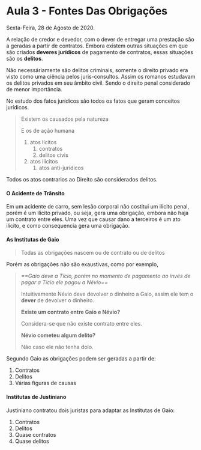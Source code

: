 # Aula 3 - Fontes Das Obrigações

Sexta-Feira, 28 de Agosto de 2020.



A relação de credor e devedor, com o dever de entregar uma prestação são a geradas a partir de contratos. Embora existem outras situações em que são criados **deveres jurídicos** de pagamento de contratos, essas situações são os **delitos**.

Não necessáriamente são delitos criminais, somente o direito privado era visto como uma ciência pelos juris-consultos. Assim os romanos estudavam os delitos privados em seu âmbito civil. Sendo o direito penal considerado de menor importância.

No estudo dos fatos jurídicos são todos os fatos que geram conceitos jurídicos.

> Existem os causados pela natureza 
>
> E os de ação humana
>
> 1. atos lícitos
>    1. contratos
>    2. delitos civis
> 2. atos ilícitos
>    1. atos anti-jurídicos

Todos os atos contrarios ao Direito são considerados delitos.

#### **O Acidente de Trânsito**

Em um acidente de carro, sem lesão corporal não costitui um ilicito penal, porém é um ilicito privado, ou seja, gera uma obrigação, embora não haja um contrato entre eles. Uma vez que causar dano a terceiros é um ato ilícito, e como consequencia gera uma obrigação.

#### **As Institutas de Gaio**

> Todas as obrigações nascem ou de contrato ou de delitos

Porém as obrigações não são exaustivas, como por exemplo,

> *==Gaio deve a Tício, porém no momento de pagamento ao invés de pagar a Tício ele pagou a Névio==*
>
> Intuitivamente Névio deve devolver o dinheiro a Gaio, assim ele tem o **dever** de devolver o dinheiro. 
>
> **Existe um contrato entre Gaio e Névio?**
>
> Considera-se que não existe contrato entre eles.
>
> **Névio cometeu algum delito?**
>
> Não caso ele não tenha dolo.

Segundo Gaio as obrigações podem ser geradas a partir de:

1. Contratos
2. Delitos
3. Várias figuras de causas

#### **Institutas de Justiniano**

Justiniano contratou dois juristas para adaptar as Institutas de Gaio:

1. Contratos
2. Delitos
3. Quase contratos 
4. Quase delitos























